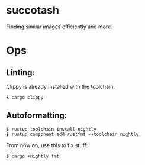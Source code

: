 # succotash
Finding similar images efficiently and more.

# Ops

## Linting:
Clippy is already installed with the toolchain.
```console
$ cargo clippy
```

## Autoformatting:
```console
$ rustup toolchain install nightly
$ rustup component add rustfmt --toolchain nightly
```
From now on, use this to fix stuff:
```console
$ cargo +nightly fmt
```
